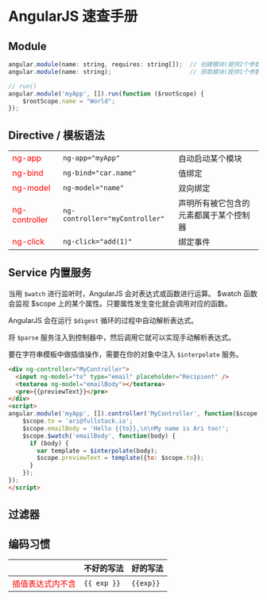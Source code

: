 # AngularJS 速查手册

## Module

```js
angular.module(name: string, requires: string[]);  // 创建模块(提供2个参数)
angular.module(name: string);                      // 获取模块(提供1个参数)

// run()
angular.module('myApp', []).run(function ($rootScope) {
    $rootScope.name = "World";
});
```


## Directive / 模板语法

||||
|----------------|--------------------------------|----------------------------------
| ng-app         | `ng-app="myApp"`               | 自动启动某个模块
| ng-bind        | `ng-bind="car.name"`           | 值绑定
| ng-model       | `ng-model="name"`              | 双向绑定
| ng-controller  | `ng-controller="myController"` | 声明所有被它包含的元素都属于某个控制器
| ng-click       | `ng-click="add(1)"`            | 绑定事件


## Service 内置服务

当用 `$watch` 进行监听时，AngularJS 会对表达式或函数进行运算。
$watch 函数会监视 $scope 上的某个属性。只要属性发生变化就会调用对应的函数。

AngularJS 会在运行 `$digest` 循环的过程中自动解析表达式。

将 `$parse` 服务注入到控制器中，然后调用它就可以实现手动解析表达式。

要在字符串模板中做插值操作，需要在你的对象中注入 `$interpolate` 服务。

```html
<div ng-controller="MyController">
  <input ng-model="to" type="email" placeholder="Recipient" />
  <textarea ng-model="emailBody"></textarea>
  <pre>{{previewText}}</pre>
</div>
<script>
angular.module('myApp', []).controller('MyController', function($scope, $interpolate) {
    $scope.to = 'ari@fullstack.io';
    $scope.emailBody = 'Hello {{to}},\n\nMy name is Ari too!';
    $scope.$watch('emailBody', function(body) {
      if (body) {
        var template = $interpolate(body);
        $scope.previewText = template({to: $scope.to});
      }
    });
});
</script>
```


## 过滤器



## 编码习惯

|                  | 不好的写法   | 好的写法
|------------------|--------------|-------------
| 插值表达式内不含 | `{{ exp }}`  | `{{exp}}`










<style>td:first-child { color: red; }</style>
